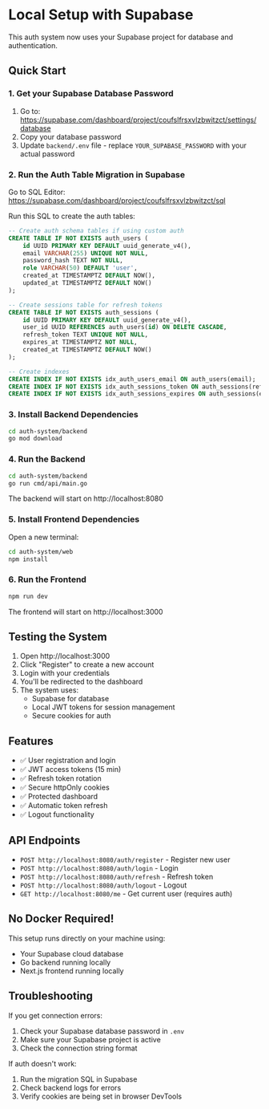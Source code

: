 # Local Setup with Supabase

This auth system now uses your Supabase project for database and authentication.

## Quick Start

### 1. Get your Supabase Database Password

1. Go to: https://supabase.com/dashboard/project/coufslfrsxvlzbwitzct/settings/database
2. Copy your database password
3. Update `backend/.env` file - replace `YOUR_SUPABASE_PASSWORD` with your actual password

### 2. Run the Auth Table Migration in Supabase

Go to SQL Editor: https://supabase.com/dashboard/project/coufslfrsxvlzbwitzct/sql

Run this SQL to create the auth tables:

```sql
-- Create auth schema tables if using custom auth
CREATE TABLE IF NOT EXISTS auth_users (
    id UUID PRIMARY KEY DEFAULT uuid_generate_v4(),
    email VARCHAR(255) UNIQUE NOT NULL,
    password_hash TEXT NOT NULL,
    role VARCHAR(50) DEFAULT 'user',
    created_at TIMESTAMPTZ DEFAULT NOW(),
    updated_at TIMESTAMPTZ DEFAULT NOW()
);

-- Create sessions table for refresh tokens
CREATE TABLE IF NOT EXISTS auth_sessions (
    id UUID PRIMARY KEY DEFAULT uuid_generate_v4(),
    user_id UUID REFERENCES auth_users(id) ON DELETE CASCADE,
    refresh_token TEXT UNIQUE NOT NULL,
    expires_at TIMESTAMPTZ NOT NULL,
    created_at TIMESTAMPTZ DEFAULT NOW()
);

-- Create indexes
CREATE INDEX IF NOT EXISTS idx_auth_users_email ON auth_users(email);
CREATE INDEX IF NOT EXISTS idx_auth_sessions_token ON auth_sessions(refresh_token);
CREATE INDEX IF NOT EXISTS idx_auth_sessions_expires ON auth_sessions(expires_at);
```

### 3. Install Backend Dependencies

```bash
cd auth-system/backend
go mod download
```

### 4. Run the Backend

```bash
cd auth-system/backend
go run cmd/api/main.go
```

The backend will start on http://localhost:8080

### 5. Install Frontend Dependencies

Open a new terminal:

```bash
cd auth-system/web
npm install
```

### 6. Run the Frontend

```bash
npm run dev
```

The frontend will start on http://localhost:3000

## Testing the System

1. Open http://localhost:3000
2. Click "Register" to create a new account
3. Login with your credentials
4. You'll be redirected to the dashboard
5. The system uses:
   - Supabase for database
   - Local JWT tokens for session management
   - Secure cookies for auth

## Features

- ✅ User registration and login
- ✅ JWT access tokens (15 min)
- ✅ Refresh token rotation
- ✅ Secure httpOnly cookies
- ✅ Protected dashboard
- ✅ Automatic token refresh
- ✅ Logout functionality

## API Endpoints

- `POST http://localhost:8080/auth/register` - Register new user
- `POST http://localhost:8080/auth/login` - Login
- `POST http://localhost:8080/auth/refresh` - Refresh token
- `POST http://localhost:8080/auth/logout` - Logout
- `GET http://localhost:8080/me` - Get current user (requires auth)

## No Docker Required!

This setup runs directly on your machine using:
- Your Supabase cloud database
- Go backend running locally
- Next.js frontend running locally

## Troubleshooting

If you get connection errors:
1. Check your Supabase database password in `.env`
2. Make sure your Supabase project is active
3. Check the connection string format

If auth doesn't work:
1. Run the migration SQL in Supabase
2. Check backend logs for errors
3. Verify cookies are being set in browser DevTools